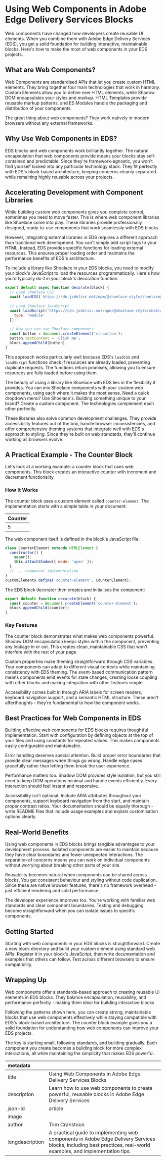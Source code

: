 # Using Web Components in Adobe Edge Delivery Services Blocks

Web components have changed how developers create reusable UI elements. When you combine them with Adobe Edge Delivery Services (EDS), you get a solid foundation for building interactive, maintainable blocks. Here's how to make the most of web components in your EDS projects.

## What are Web Components?

Web Components are standardised APIs that let you create custom HTML elements. They bring together four main technologies that work in harmony. Custom Elements allow you to define new HTML elements, while Shadow DOM encapsulates your styles and markup. HTML Templates provide reusable markup patterns, and ES Modules handle the packaging and distribution of your components.

The great thing about web components? They work natively in modern browsers without any external frameworks.

## Why Use Web Components in EDS?

EDS blocks and web components work brilliantly together. The natural encapsulation that web components provide means your blocks stay self-contained and predictable. Since they're framework-agnostic, you won't find yourself locked into any particular technology stack. They fit perfectly with EDS's block-based architecture, keeping concerns cleanly separated while remaining highly reusable across your projects.

## Accelerating Development with Component Libraries

While building custom web components gives you complete control, sometimes you need to move faster. This is where web component libraries like Shoelace come into play. These libraries provide professionally designed, ready-to-use components that work seamlessly with EDS blocks.

However, integrating external libraries in EDS requires a different approach than traditional web development. You can't simply add script tags to your HTML. Instead, EDS provides specific functions for loading external resources. This ensures proper loading order and maintains the performance benefits of EDS's architecture.

To include a library like Shoelace in your EDS blocks, you need to modify your block's JavaScript to load the resources programmatically. Here's how you'd typically do it in your block's decoration function:

```javascript
export default async function decorate(block) {
  // Load Shoelace CSS
  await loadCSS('https://cdn.jsdelivr.net/npm/@shoelace-style/shoelace@2.20.1/cdn/themes/light.css');
  
  // Load Shoelace JavaScript
  await loadScript('https://cdn.jsdelivr.net/npm/@shoelace-style/shoelace@2.20.1/cdn/shoelace-autoloader.js', {
    type: 'module'
  });
  
  // Now you can use Shoelace components
  const button = document.createElement('sl-button');
  button.textContent = 'Click me';
  block.appendChild(button);
}
```

This approach works particularly well because EDS's `loadCSS` and `loadScript` functions check if resources are already loaded, preventing duplicate requests. The functions return promises, allowing you to ensure resources are fully loaded before using them.

The beauty of using a library like Shoelace with EDS lies in the flexibility it provides. You can mix Shoelace components with your custom web components, using each where it makes the most sense. Need a quick dropdown menu? Use Shoelace's. Building something unique to your brand? Create a custom component. The technologies complement each other perfectly.

These libraries also solve common development challenges. They provide accessibility features out of the box, handle browser inconsistencies, and offer comprehensive theming systems that integrate well with EDS's approach to styling. Since they're built on web standards, they'll continue working as browsers evolve.

## A Practical Example - The Counter Block

Let's look at a working example: a counter block that uses web components. This block creates an interactive counter with increment and decrement functionality.

### How It Works

The counter block uses a custom element called `counter-element`. The implementation starts with a simple table in your document:

| Counter |
|---------|
| 5       |

The web component itself is defined in the block's JavaScript file:

```javascript
class CounterElement extends HTMLElement {
  constructor() {
    super();
    this.attachShadow({ mode: 'open' });
  }
  // ... component implementation
}
customElements.define('counter-element', CounterElement);
```

The EDS block decorator then creates and initialises the component:

```javascript
export default function decorate(block) {
  const counter = document.createElement('counter-element');
  block.appendChild(counter);
}
```

### Key Features

The counter block demonstrates what makes web components powerful. Shadow DOM encapsulation keeps styles within the component, preventing any leakage in or out. This creates clean, maintainable CSS that won't interfere with the rest of your page.

Custom properties make theming straightforward through CSS variables. Your components can adapt to different visual contexts while maintaining consistency with EDS theming. The event-based communication pattern means components emit events for state changes, creating loose coupling with other blocks and making integration with other features simple.

Accessibility comes built in through ARIA labels for screen readers, keyboard navigation support, and a semantic HTML structure. These aren't afterthoughts - they're fundamental to how the component works.

## Best Practices for Web Components in EDS

Building effective web components for EDS blocks requires thoughtful implementation. Start with configuration by defining objects at the top of your files and using constants for repeated values. This makes components easily configurable and maintainable.

Error handling deserves special attention. Build proper error boundaries that provide clear messages when things go wrong. Handle edge cases gracefully rather than letting them break the user experience.

Performance matters too. Shadow DOM provides style isolation, but you still need to keep DOM operations minimal and handle events efficiently. Every interaction should feel instant and responsive.

Accessibility isn't optional. Include ARIA attributes throughout your components, support keyboard navigation from the start, and maintain proper contrast ratios. Your documentation should be equally thorough - write README files that include usage examples and explain customisation options clearly.

## Real-World Benefits

Using web components in EDS blocks brings tangible advantages to your development process. Isolated components are easier to maintain because they have clear boundaries and fewer unexpected interactions. The separation of concerns means you can work on individual components without worrying about breaking other parts of your site.

Reusability becomes natural when components can be shared across blocks. You get consistent behaviour and styling without code duplication. Since these are native browser features, there's no framework overhead - just efficient rendering and solid performance.

The developer experience improves too. You're working with familiar web standards and clear component boundaries. Testing and debugging become straightforward when you can isolate issues to specific components.

## Getting Started

Starting with web components in your EDS blocks is straightforward. Create a new block directory and build your custom element using standard web APIs. Register it in your block's JavaScript, then write documentation and examples that others can follow. Test across different browsers to ensure compatibility.

## Wrapping Up

Web components offer a standards-based approach to creating reusable UI elements in EDS blocks. They balance encapsulation, reusability, and performance perfectly - making them ideal for building interactive blocks.

Following the patterns shown here, you can create strong, maintainable blocks that use web components effectively while staying compatible with EDS's block-based architecture. The counter block example gives you a solid foundation for understanding how web components can improve your EDS projects.

The key is starting small, following standards, and building gradually. Each component you create becomes a building block for more complex interactions, all while maintaining the simplicity that makes EDS powerful.

| metadata        |                                                                 |
| :-------------- | :-------------------------------------------------------------- |
| title           | Using Web Components in Adobe Edge Delivery Services Blocks     |
| description     | Learn how to use web components to create powerful, reusable blocks in Adobe Edge Delivery Services |
| json-ld         | article                                                         |
| image           |                                                                 |
| author          | Tom Cranstoun                                                   |
| longdescription | A practical guide to implementing web components in Adobe Edge Delivery Services blocks, including best practices, real-world examples, and implementation tips. |
